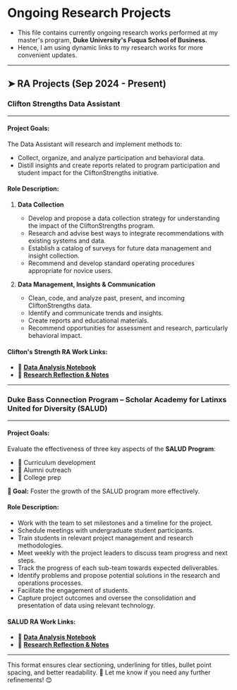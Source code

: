 # Ongoing Research Projects

- This file contains currently ongoing research works performed at my master's program, **Duke University's Fuqua School of Business**.
- Hence, I am using dynamic links to my research works for more convenient updates.

---

## **➤ RA Projects (Sep 2024 - Present)**

### **__Clifton Strengths Data Assistant__**
___
#### **Project Goals:**
The Data Assistant will research and implement methods to:
- Collect, organize, and analyze participation and behavioral data.
- Distill insights and create reports related to program participation and student impact for the CliftonStrengths initiative.

#### **Role Description:**
1. **Data Collection**
   - Develop and propose a data collection strategy for understanding the impact of the CliftonStrengths program.
   - Research and advise best ways to integrate recommendations with existing systems and data.
   - Establish a catalog of surveys for future data management and insight collection.
   - Recommend and develop standard operating procedures appropriate for novice users.

2. **Data Management, Insights & Communication**
   - Clean, code, and analyze past, present, and incoming CliftonStrengths data.
   - Identify and communicate trends and insights.
   - Create reports and educational materials.
   - Recommend opportunities for assessment and research, particularly behavioral impact.

#### **Clifton's Strength RA Work Links:**
- 📑 **[Data Analysis Notebook](https://colab.research.google.com/drive/1BpGVMD0eR8zkyXLqIFFwO2eJB0bej-eT?usp=sharing)**
- 📂 **[Research Reflection & Notes](https://drive.google.com/drive/folders/1xhrtY0t7IpAXpxBowKGpkrRGqzXPgFA2?usp=sharing)**

---

### **__Duke Bass Connection Program – Scholar Academy for Latinxs United for Diversity (SALUD)__**
___
#### **Project Goals:**
Evaluate the effectiveness of three key aspects of the **SALUD Program**:
- 📌 Curriculum development  
- 📌 Alumni outreach  
- 📌 College prep  

**🎯 Goal:** Foster the growth of the SALUD program more effectively.

#### **Role Description:**
- Work with the team to set milestones and a timeline for the project.
- Schedule meetings with undergraduate student participants.
- Train students in relevant project management and research methodologies.
- Meet weekly with the project leaders to discuss team progress and next steps.
- Track the progress of each sub-team towards expected deliverables.
- Identify problems and propose potential solutions in the research and operations processes.
- Facilitate the engagement of students.
- Capture project outcomes and oversee the consolidation and presentation of data using relevant technology.

#### **SALUD RA Work Links:**
- 📑 **[Data Analysis Notebook](https://colab.research.google.com/drive/1yKRW8k1BdsYBbVVYhFPqQizU5koH3GVp?usp=sharing)**
- 📂 **[Research Reflection & Notes](https://drive.google.com/drive/folders/1suXm7M3RxxZqJJYXxIT0hYlV3lqY8Yoh?usp=sharing)**

---

This format ensures clear sectioning, underlining for titles, bullet point spacing, and better readability. 🚀 Let me know if you need any further refinements! 😊
